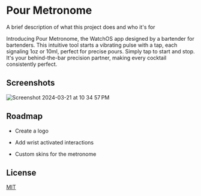 
# Pour Metronome

A brief description of what this project does and who it's for

Introducing Pour Metronome, the WatchOS app designed by a bartender for bartenders. This intuitive tool starts a vibrating pulse with a tap, each signaling 1oz or 10ml, perfect for precise pours. Simply tap to start and stop. It's your behind-the-bar precision partner, making every cocktail consistently perfect.

## Screenshots
![Screenshot 2024-03-21 at 10 34 57 PM](https://github.com/jonnicwolf/pour_metronome/assets/75263494/c08bc321-f94c-45e3-bd9d-2835701bebf8)

## Roadmap

- Create a logo

- Add wrist activated interactions

- Custom skins for the metronome


## License

[MIT](https://choosealicense.com/licenses/mit/)
